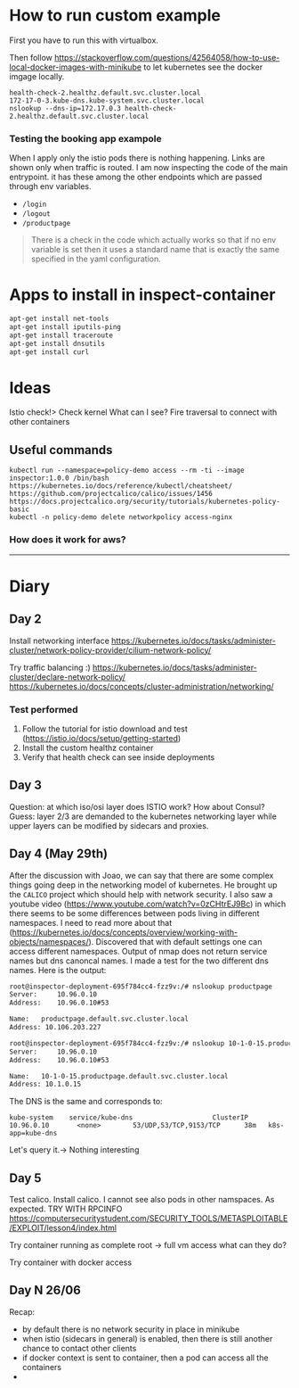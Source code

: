 # How to run custom example
First you have to run this with virtualbox. 

Then follow https://stackoverflow.com/questions/42564058/how-to-use-local-docker-images-with-minikube
to let kubernetes see the docker imgage locally. 
````shell script
health-check-2.healthz.default.svc.cluster.local
172-17-0-3.kube-dns.kube-system.svc.cluster.local
nslookup --dns-ip=172.17.0.3 health-check-2.healthz.default.svc.cluster.local
````

### Testing the booking app exampole
When I apply only the istio pods there is nothing happening. Links are shown
only when traffic is routed. 
I am now inspecting the code of the main entrypoint.
it has these among the other endpoints which are passed through env variables.
- `/login`
- `/logout`
- `/productpage`

> There is a check in the code which actually works so that if no env variable is set then it uses a standard name
that is exactly the same specified in the yaml configuration.

# Apps to install in inspect-container
```sh
apt-get install net-tools
apt-get install iputils-ping
apt-get install traceroute
apt-get install dnsutils
apt-get install curl
```

# Ideas
Istio check!> 
Check kernel
What can I see? 
Fire traversal to connect with other containers

## Useful commands
```
kubectl run --namespace=policy-demo access --rm -ti --image inspector:1.0.0 /bin/bash
https://kubernetes.io/docs/reference/kubectl/cheatsheet/
https://github.com/projectcalico/calico/issues/1456
https://docs.projectcalico.org/security/tutorials/kubernetes-policy-basic
kubectl -n policy-demo delete networkpolicy access-nginx
```


### How does it work for aws? 


---
# Diary

## Day 2 
Install networking interface https://kubernetes.io/docs/tasks/administer-cluster/network-policy-provider/cilium-network-policy/ 


Try traffic balancing :) 
https://kubernetes.io/docs/tasks/administer-cluster/declare-network-policy/
https://kubernetes.io/docs/concepts/cluster-administration/networking/


### Test performed
1. Follow the tutorial for istio download and test (https://istio.io/docs/setup/getting-started)
2. Install the custom healthz container
3. Verify that health check can see inside deployments

## Day 3
Question: at which iso/osi layer does ISTIO work? How about Consul?
Guess: layer 2/3 are demanded to the kubernetes networking layer while 
upper layers can be modified by sidecars and proxies. 

## Day 4 (May 29th)
After the discussion with Joao, we can say that there are some complex things going deep in the
networking model of kubernetes. He brought up the `CALICO` project which
should help with network security. 
I also saw a youtube video (https://www.youtube.com/watch?v=0zCHtrEJ9Bc) 
in which there seems to be some differences between pods living in
different namespaces. I need to read more about that (https://kubernetes.io/docs/concepts/overview/working-with-objects/namespaces/).
Discovered that with default settings one can access different namespaces. 
Output of nmap does not return service names but dns canoncal names.
I made a test for the two different dns names. Here is the output:
````bash
root@inspector-deployment-695f784cc4-fzz9v:/# nslookup productpage
Server:		10.96.0.10
Address:	10.96.0.10#53

Name:	productpage.default.svc.cluster.local
Address: 10.106.203.227

root@inspector-deployment-695f784cc4-fzz9v:/# nslookup 10-1-0-15.productpage.default.svc.cluster.local
Server:		10.96.0.10
Address:	10.96.0.10#53

Name:	10-1-0-15.productpage.default.svc.cluster.local
Address: 10.1.0.15
```` 
The DNS is the same and corresponds to: 

`kube-system    service/kube-dns                    ClusterIP      10.96.0.10       <none>        53/UDP,53/TCP,9153/TCP      38m   k8s-app=kube-dns`

Let's query it.-> Nothing interesting

## Day 5 
Test calico. Install calico. I cannot see also pods in other namspaces. As expected.
TRY WITH RPCINFO https://computersecuritystudent.com/SECURITY_TOOLS/METASPLOITABLE/EXPLOIT/lesson4/index.html

Try container running as complete root -> full vm access 
what can they do?


Try container with docker access



## Day N 26/06
Recap:
- by default there is no network security in place in minikube
- when istio (sidecars in general) is enabled, then there is still another chance to contact other clients
- if docker context is sent to container, then a pod can access all the containers
- 
